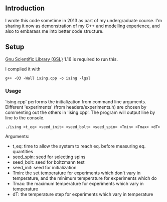 
## Introduction

I wrote this code sometime in 2013 as part of my undergraduate course.
I'm sharing it now as demonstration of my C++ and modelling experience,
and also to embarass me into better code structure.

## Setup

[Gnu Scientific Library (GSL)](https://www.gnu.org/software/gsl/) 1.16 is
required to run this.

I compiled it with
```
g++ -O3 -Wall ising.cpp -o ising -lgsl
```

### Usage

'ising.cpp' performs the initialization from command line arguments. Different
'experiments' (from headers/experiments.h) are chosen by commenting out the
others in 'ising.cpp'. The program will output line by line to the console.

```
./ising <t_eq> <seed_init> <seed_bolt> <seed_spin> <Tmin> <Tmax> <dT>
```

Arguments:
- t_eq: time to allow the system to reach eq. before measuring eq. quantities
- seed_spin: seed for selecting spins
- seed_bolt:  seed for boltzmann test
- seed_init: seed for initialization
- Tmin: the set temperature for experiments which don't vary in temperature, and the minimum temperature for experiments which do
- Tmax: the maximum temperature for experiments which vary in temperature
- dT: the temperature step for experiments which vary in temperature
